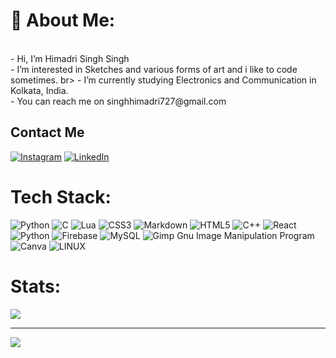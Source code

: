 # 💫 About Me:

<br>
- Hi, I’m Himadri Singh Singh<br>
- I’m interested in Sketches and various forms of art and i like to code sometimes. br>
- I’m currently studying Electronics and Communication in Kolkata, India.<br>
- You can reach me on singhhimadri727@gmail.com<br>


## Contact Me
[![Instagram](https://img.shields.io/badge/Instagram-%23E4405F.svg?logo=Instagram&logoColor=white)](https://www.instagram.com/ofpaintsandpalettes/) [![LinkedIn](https://img.shields.io/badge/LinkedIn-%230077B5.svg?logo=linkedin&logoColor=white)](https://www.linkedin.com/in/himadri-singh2256/) 

# Tech Stack:
![Python](https://img.shields.io/badge/python-3670A0?style=for-the-badge&logo=python&logoColor=ffdd54) ![C](https://img.shields.io/badge/c-%2300599C.svg?style=plastic&logo=c&logoColor=white) ![Lua](https://img.shields.io/badge/lua-%232C2D72.svg?style=plastic&logo=lua&logoColor=white) ![CSS3](https://img.shields.io/badge/css3-%231572B6.svg?style=plastic&logo=css3&logoColor=white) ![Markdown](https://img.shields.io/badge/markdown-%23000000.svg?style=plastic&logo=markdown&logoColor=white) ![HTML5](https://img.shields.io/badge/html5-%23E34F26.svg?style=plastic&logo=html5&logoColor=white) ![C++](https://img.shields.io/badge/c++-%2300599C.svg?style=plastic&logo=c%2B%2B&logoColor=white) ![React](https://img.shields.io/badge/react-%2320232a.svg?style=for-the-badge&logo=react&logoColor=%2361DAFB)  ![Python](https://img.shields.io/badge/python-3670A0?style=plastic&logo=python&logoColor=ffdd54) ![Firebase](https://img.shields.io/badge/firebase-%23039BE5.svg?style=plastic&logo=firebase)  ![MySQL](https://img.shields.io/badge/mysql-%2300f.svg?style=plastic&logo=mysql&logoColor=white) ![Gimp Gnu Image Manipulation Program](https://img.shields.io/badge/Gimp-657D8B?style=plastic&logo=gimp&logoColor=FFFFFF) ![Canva](https://img.shields.io/badge/Canva-%2300C4CC.svg?style=plastic&logo=Canva&logoColor=white) ![LINUX](https://img.shields.io/badge/Linux-FCC624?style=plastic&logo=linux&logoColor=black) 
# Stats:
![](https://github-readme-stats.vercel.app/api?username=reyan1357&theme=gruvbox&hide_border=false&include_all_commits=true&count_private=true)<br/>



---
[![](https://visitcount.itsvg.in/api?id=reyan1357&icon=0&color=0)](https://visitcount.itsvg.in)
